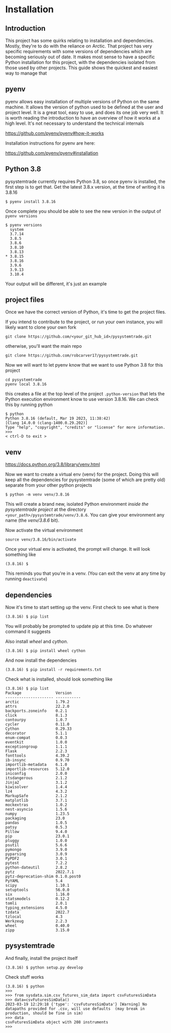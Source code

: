 # Installation

## Introduction

This project has some quirks relating to installation and dependencies. Mostly, they're to do with the reliance on Arctic. That project has very specific requirements with some versions of dependencies which are becoming seriously out of date. It makes most sense to have a specific Python installation for this project, with the dependencies isolated from those used by other projects. This guide shows the quickest and easiest way to manage that


## pyenv

pyenv allows easy installation of multiple versions of Python on the same machine. It allows the version of python used to be defined at the user and project level. It is a great tool, easy to use, and does its one job very well. It is worth reading the introduction to have an overview of how it works at a high level. It's not necessary to understand the technical internals 

https://github.com/pyenv/pyenv#how-it-works

Installation instructions for pyenv are here:

https://github.com/pyenv/pyenv#installation

## Python 3.8

pysystemtrade currently requires Python 3.8, so once pyenv is installed, the first step is to get that. Get the latest 3.8.x version, at the time of writing it is 3.8.16

```
$ pyenv install 3.8.16
```

Once complete you should be able to see the new version in the output of `pyenv versions`

```
$ pyenv versions
  system
  3.7.14
  3.8.5
  3.8.6
  3.8.10
  3.8.13
* 3.8.15
  3.8.16
  3.9.6
  3.9.13
  3.10.4
```

Your output will be different, it's just an example


## project files

Once we have the correct version of Python, it's time to get the project files. 

If you intend to contribute to the project, or run your own instance, you will likely want to clone your own fork

```
git clone https://github.com/<your_git_hub_id>/pysystemtrade.git
```

otherwise, you'll want the main repo

```
git clone https://github.com/robcarver17/pysystemtrade.git
```

Now we will want to let pyenv know that we want to use Python 3.8 for this project

```
cd pysystemtrade
pyenv local 3.8.16
```

this creates a file at the top level of the project `.python-version` that lets the Python execution environment know to use version 3.8.16. We can check this by running python

```
$ python
Python 3.8.16 (default, Mar 19 2023, 11:38:42) 
[Clang 14.0.0 (clang-1400.0.29.202)] 
Type "help", "copyright", "credits" or "license" for more information.
>>> 
< ctrl-D to exit >
```

## venv

https://docs.python.org/3.8/library/venv.html

Now we want to create a virtual env (venv) for the project. Doing this will keep all the dependencies for pysystemtrade (some of which are pretty old) separate from your other python projects

```
$ python -m venv venv/3.8.16
```

This will create a brand new, isolated Python environment *inside the pysystemtrade project* at the directory
`<your_path>/pysystemtrade/venv/3.8.6`. You can give your environment any name (the *venv/3.8.6* bit).

Now activate the virtual environment

```
source venv/3.8.16/bin/activate
```

Once your virtual env is activated, the prompt will change. It will look something like 

```
(3.8.16) $
```
This reminds you that you're in a venv. (You can exit the venv at any time by running `deactivate`)


## dependencies

Now it's time to start setting up the venv. First check to see what is there 

```
(3.8.16) $ pip list
```

You will probably be prompted to update pip at this time. Do whatever command it suggests

Also install *wheel* and *cython*. 

```
(3.8.16) $ pip install wheel cython
```

And now install the dependencies

```
(3.8.16) $ pip install -r requirements.txt
```

Check what is installed, should look something like

```
(3.8.16) $ pip list
Package               Version
--------------------- -----------
arctic                1.79.2
attrs                 22.2.0
backports.zoneinfo    0.2.1
click                 8.1.3
contourpy             1.0.7
cycler                0.11.0
Cython                0.29.33
decorator             5.1.1
enum-compat           0.0.3
eventkit              1.0.0
exceptiongroup        1.1.1
Flask                 2.2.3
fonttools             4.39.2
ib-insync             0.9.70
importlib-metadata    6.1.0
importlib-resources   5.12.0
iniconfig             2.0.0
itsdangerous          2.1.2
Jinja2                3.1.2
kiwisolver            1.4.4
lz4                   4.3.2
MarkupSafe            2.1.2
matplotlib            3.7.1
mockextras            1.0.2
nest-asyncio          1.5.6
numpy                 1.23.5
packaging             23.0
pandas                1.0.5
patsy                 0.5.3
Pillow                9.4.0
pip                   23.0.1
pluggy                1.0.0
psutil                5.6.6
pymongo               3.9.0
pyparsing             3.0.9
PyPDF2                3.0.1
pytest                7.2.2
python-dateutil       2.8.2
pytz                  2022.7.1
pytz-deprecation-shim 0.1.0.post0
PyYAML                5.4
scipy                 1.10.1
setuptools            56.0.0
six                   1.16.0
statsmodels           0.12.2
tomli                 2.0.1
typing_extensions     4.5.0
tzdata                2022.7
tzlocal               4.3
Werkzeug              2.2.3
wheel                 0.40.0
zipp                  3.15.0
```

## pysystemtrade

And finally, install the project itself

```
(3.8.16) $ python setup.py develop
```

Check stuff works

```
(3.8.16) $ python
>>>
>>> from sysdata.sim.csv_futures_sim_data import csvFuturesSimData
>>> data=csvFuturesSimData()
2023-03-19 12:29:18 {'type': 'csvFuturesSimData'} [Warning] No datapaths provided for .csv, will use defaults  (may break in production, should be fine in sim)
>>> data
csvFuturesSimData object with 208 instruments
>>> 
```
